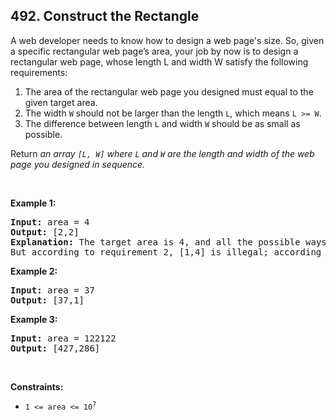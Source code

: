 <h2>492. Construct the Rectangle</h2>

<p>A web developer needs to know how to design a web page&#39;s size. So, given a specific rectangular web page&rsquo;s area, your job by now is to design a rectangular web page, whose length L and width W satisfy the following requirements:</p>

<ol>
	<li>The area of the rectangular web page you designed must equal to the given target area.</li>
	<li>The width <code>W</code> should not be larger than the length <code>L</code>, which means <code>L &gt;= W</code>.</li>
	<li>The difference between length <code>L</code> and width <code>W</code> should be as small as possible.</li>
</ol>

<p>Return <em>an array <code>[L, W]</code> where <code>L</code> and <code>W</code> are the length and width of the&nbsp;web page you designed in sequence.</em></p>

<p>&nbsp;</p>
<p><strong class="example">Example 1:</strong></p>

<pre>
<strong>Input:</strong> area = 4
<strong>Output:</strong> [2,2]
<strong>Explanation:</strong> The target area is 4, and all the possible ways to construct it are [1,4], [2,2], [4,1]. 
But according to requirement 2, [1,4] is illegal; according to requirement 3,  [4,1] is not optimal compared to [2,2]. So the length L is 2, and the width W is 2.
</pre>

<p><strong class="example">Example 2:</strong></p>

<pre>
<strong>Input:</strong> area = 37
<strong>Output:</strong> [37,1]
</pre>

<p><strong class="example">Example 3:</strong></p>

<pre>
<strong>Input:</strong> area = 122122
<strong>Output:</strong> [427,286]
</pre>

<p>&nbsp;</p>
<p><strong>Constraints:</strong></p>

<ul>
	<li><code>1 &lt;= area &lt;= 10<sup>7</sup></code></li>
</ul>